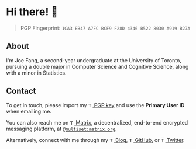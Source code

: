 # Hi there! 👋

> PGP Fingerprint: `1CA3 EB47 A7FC BCF9 F28D 4346 B522 8030 A919 B27A`

## About

I'm Joe Fang, a second-year undergraduate at the University of Toronto, pursuing a double major in Computer Science and Cognitive Science, along with a minor in Statistics.

## Contact

To get in touch, please import my [<img src="https://ragnarok.joefang.org/static/xqkm2leqc9g0pup6avc1jhi4rtv9r2qc6.svg" height="12px" alt="This is an icon for PGP, an encryption program that provides cryptographic privacy and authentication for data communication."> PGP key](https://joefang.org/pgp) and use the **Primary User ID** when emailing me.  

You can also reach me on [<img src="https://ragnarok.joefang.org/static/xjs6tunmpvvthn7sqgpv63kcskq03o6ae.svg" height="12px" alt="This is an icon for Matrix, an open network for secure, decentralized communication."> Matrix](https://matrix.org/), a decentralized, end-to-end encrypted messaging platform, at [`@multiset:matrix.org`](https://matrix.to/#/@multiset:matrix.org).

Alternatively, connect with me through my [<img src="https://joefang.org/assets/blog.webp" style="border-radius: 12px;" height="12px" alt="This is an icon for my blog."/> Blog](https://two-plus-two-make-four.blogspot.com/), [<img src="https://joefang.org/assets/github.svg" height="12px" alt="This is an icon for GitHub."/> GitHub](https://github.com/MinecraftFuns/MinecraftFuns/issues), or [<img src="https://joefang.org/assets/twitter.svg" height="12px" alt="This is an icon for Twitter."/> Twitter](https://x.com/SerendipityArk).  
